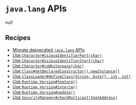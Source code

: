 # `java.lang` APIs

_null_

## Recipes

* [Migrate deprecated `java.lang` APIs](https://docs.openrewrite.org/reference/recipes/java/migrate/lang/javalangapis)
* [Use `Character#isJavaIdentifierPart(char)`](https://docs.openrewrite.org/reference/recipes/java/migrate/lang/migratecharacterisjavaletterordigittoisjavaidentifierpart)
* [Use `Character#isJavaIdentifierStart(char)`](https://docs.openrewrite.org/reference/recipes/java/migrate/lang/migratecharacterisjavalettertoisjavaidentifierstart)
* [Use `Character#isWhitespace(char)`](https://docs.openrewrite.org/reference/recipes/java/migrate/lang/migratecharacterisspacetoiswhitespace)
* [Use `Class#getDeclaredConstructor().newInstance()`](https://docs.openrewrite.org/reference/recipes/java/migrate/lang/migrateclassnewinstancetogetdeclaredconstructornewinstance)
* [Use `ClassLoader#defineClass(String, byte[], int, int)`](https://docs.openrewrite.org/reference/recipes/java/migrate/lang/migrateclassloaderdefineclass)
* [Use `Runtime.Version#feature()`](https://docs.openrewrite.org/reference/recipes/java/migrate/lang/migrateruntimeversionmajortofeature)
* [Use `Runtime.Version#interim()`](https://docs.openrewrite.org/reference/recipes/java/migrate/lang/migrateruntimeversionminortointerim)
* [Use `Runtime.Version#update()`](https://docs.openrewrite.org/reference/recipes/java/migrate/lang/migrateruntimeversionsecuritytoupdate)
* [Use `SecurityManager#checkMulticast(InetAddress)`](https://docs.openrewrite.org/reference/recipes/java/migrate/lang/migratesecuritymanagermulticast)


